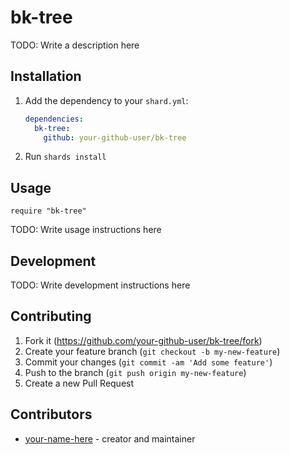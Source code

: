# bk-tree

TODO: Write a description here

## Installation

1. Add the dependency to your `shard.yml`:

   ```yaml
   dependencies:
     bk-tree:
       github: your-github-user/bk-tree
   ```

2. Run `shards install`

## Usage

```crystal
require "bk-tree"
```

TODO: Write usage instructions here

## Development

TODO: Write development instructions here

## Contributing

1. Fork it (<https://github.com/your-github-user/bk-tree/fork>)
2. Create your feature branch (`git checkout -b my-new-feature`)
3. Commit your changes (`git commit -am 'Add some feature'`)
4. Push to the branch (`git push origin my-new-feature`)
5. Create a new Pull Request

## Contributors

- [your-name-here](https://github.com/your-github-user) - creator and maintainer

